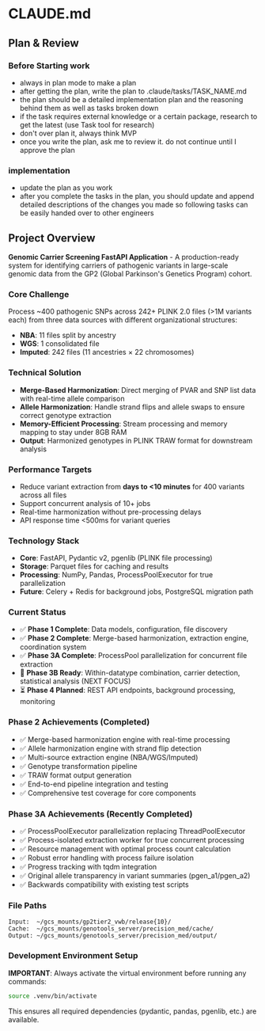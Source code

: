 # CLAUDE.md
## Plan & Review

### Before Starting work
- always in plan mode to make a plan
- after getting the plan, write the plan to .claude/tasks/TASK_NAME.md
- the plan should be a detailed implementation plan and the reasoning behind them as well as tasks broken down
- if the task requires external knowledge or a certain package,  research to get the latest (use Task tool for research)
- don't over plan it, always think MVP
- once you write the plan, ask me to review it. do not continue until I approve the plan

### implementation
- update the plan as you work
- after you complete the tasks in the plan, you should update and append detailed descriptions of the changes you made so following tasks can be easily handed over to other engineers

## Project Overview

**Genomic Carrier Screening FastAPI Application** - A production-ready system for identifying carriers of pathogenic variants in large-scale genomic data from the GP2 (Global Parkinson's Genetics Program) cohort.

### Core Challenge
Process ~400 pathogenic SNPs across 242+ PLINK 2.0 files (>1M variants each) from three data sources with different organizational structures:
- **NBA**: 11 files split by ancestry
- **WGS**: 1 consolidated file  
- **Imputed**: 242 files (11 ancestries × 22 chromosomes)

### Technical Solution
- **Merge-Based Harmonization**: Direct merging of PVAR and SNP list data with real-time allele comparison
- **Allele Harmonization**: Handle strand flips and allele swaps to ensure correct genotype extraction
- **Memory-Efficient Processing**: Stream processing and memory mapping to stay under 8GB RAM
- **Output**: Harmonized genotypes in PLINK TRAW format for downstream analysis

### Performance Targets
- Reduce variant extraction from **days to <10 minutes** for 400 variants across all files
- Support concurrent analysis of 10+ jobs
- Real-time harmonization without pre-processing delays
- API response time <500ms for variant queries

### Technology Stack
- **Core**: FastAPI, Pydantic v2, pgenlib (PLINK file processing)
- **Storage**: Parquet files for caching and results
- **Processing**: NumPy, Pandas, ProcessPoolExecutor for true parallelization
- **Future**: Celery + Redis for background jobs, PostgreSQL migration path

### Current Status
- ✅ **Phase 1 Complete**: Data models, configuration, file discovery
- ✅ **Phase 2 Complete**: Merge-based harmonization, extraction engine, coordination system
- ✅ **Phase 3A Complete**: ProcessPool parallelization for concurrent file extraction
- 🎯 **Phase 3B Ready**: Within-datatype combination, carrier detection, statistical analysis (NEXT FOCUS)
- ⏳ **Phase 4 Planned**: REST API endpoints, background processing, monitoring

### Phase 2 Achievements (Completed)
- ✅ Merge-based harmonization engine with real-time processing
- ✅ Allele harmonization engine with strand flip detection
- ✅ Multi-source extraction engine (NBA/WGS/Imputed)
- ✅ Genotype transformation pipeline
- ✅ TRAW format output generation
- ✅ End-to-end pipeline integration and testing
- ✅ Comprehensive test coverage for core components

### Phase 3A Achievements (Recently Completed)
- ✅ ProcessPoolExecutor parallelization replacing ThreadPoolExecutor
- ✅ Process-isolated extraction worker for true concurrent processing
- ✅ Resource management with optimal process count calculation  
- ✅ Robust error handling with process failure isolation
- ✅ Progress tracking with tqdm integration
- ✅ Original allele transparency in variant summaries (pgen_a1/pgen_a2)
- ✅ Backwards compatibility with existing test scripts

### File Paths
```
Input:  ~/gcs_mounts/gp2tier2_vwb/release{10}/
Cache:  ~/gcs_mounts/genotools_server/precision_med/cache/
Output: ~/gcs_mounts/genotools_server/precision_med/output/
```

### Development Environment Setup
**IMPORTANT**: Always activate the virtual environment before running any commands:
```bash
source .venv/bin/activate
```
This ensures all required dependencies (pydantic, pandas, pgenlib, etc.) are available.